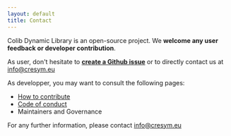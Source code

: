 ```yaml
---
layout: default
title: Contact
---
```


Colib Dynamic Library is an open-source project. We **welcome any user feedback or developer contribution**. 

As user, don't hesitate to [**create a Github issue**](https://github.com/CRESYM/colib0.github.io/issues/new) or to directly contact us at info@cresym.eu 

As developper, you may want to consult the following pages:

<ul>
    <li><a href="{{'pages/about/contribute' | relative_url}}">How to contribute</a></li>
    <li><a href="{{'pages/about/codeConduct' | relative_url}}">Code of conduct</a></li>
    <li>Maintainers and Governance</li>
</ul>

For any further information, please contact info@cresym.eu